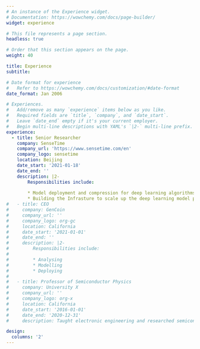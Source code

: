 ```yaml
---
# An instance of the Experience widget.
# Documentation: https://wowchemy.com/docs/page-builder/
widget: experience

# This file represents a page section.
headless: true

# Order that this section appears on the page.
weight: 40

title: Experience
subtitle:

# Date format for experience
#   Refer to https://wowchemy.com/docs/customization/#date-format
date_format: Jan 2006

# Experiences.
#   Add/remove as many `experience` items below as you like.
#   Required fields are `title`, `company`, and `date_start`.
#   Leave `date_end` empty if it's your current employer.
#   Begin multi-line descriptions with YAML's `|2-` multi-line prefix.
experience:
  - title: Senior Researcher
    company: SenseTime
    company_url: 'https://www.sensetime.com/en'
    company_logo: sensetime
    location: Beijing
    date_start: '2021-01-18'
    date_end: ''
    description: |2-
        Responsibilities include:
        
        * Model deployment and compression for deep learning algorithms on various hardware
        * Building the Infrasture to scale up the deep learning model production efficiency
#   - title: CEO
#     company: GenCoin
#     company_url: ''
#     company_logo: org-gc
#     location: California
#     date_start: '2021-01-01'
#     date_end: ''
#     description: |2-
#         Responsibilities include:
#
#         * Analysing
#         * Modelling
#         * Deploying
#
#   - title: Professor of Semiconductor Physics
#     company: University X
#     company_url: ''
#     company_logo: org-x
#     location: California
#     date_start: '2016-01-01'
#     date_end: '2020-12-31'
#     description: Taught electronic engineering and researched semiconductor physics.

design:
  columns: '2'
---
```

